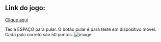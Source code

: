 ## Link do jogo: 
[Clique aqui](https://rafaelontour.github.io/mario/)

Tecla ESPAÇO para pular.
O botão pular é para teste em dispositivo móvel.
Cada pulo correto são 50 pontos.
![image](https://github.com/rafaelontour/mario/assets/86817231/d37f00cd-c912-43fc-91fd-6140b4388115)

